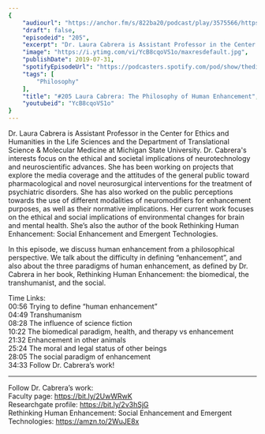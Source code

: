 ```yaml
---
{
	"audiourl": "https://anchor.fm/s/822ba20/podcast/play/3575566/https%3A%2F%2Fd3ctxlq1ktw2nl.cloudfront.net%2Fproduction%2F2019-5-15%2F17013156-44100-2-5f36f52c29af1.m4a",
	"draft": false,
	"episodeid": "205",
	"excerpt": "Dr. Laura Cabrera is Assistant Professor in the Center for Ethics and Humanities in the Life Sciences and the Department of Translational Science & Molecular Medicine at Michigan State University. Dr. Cabrera's interests focus on the ethical and societal implications of neurotechnology and neuroscientific advances. She has been working on projects that explore the media coverage and the attitudes of the general public toward pharmacological and novel neurosurgical interventions for the treatment of psychiatric disorders. She has also worked on the public perceptions towards the use of different modalities of neuromodifiers for enhancement purposes, as well as their normative implications. Her current work focuses on the ethical and social implications of environmental changes for brain and mental health. She’s also the author of the book Rethinking Human Enhancement: Social Enhancement and Emergent Technologies.",
	"image": "https://i.ytimg.com/vi/YcB8cqoVS1o/maxresdefault.jpg",
	"publishDate": 2019-07-31,
	"spotifyEpisodeUrl": "https://podcasters.spotify.com/pod/show/thedissenter/episodes/205-Laura-Cabrera-The-Philosophy-of-Human-Enhancement-e4bkae",
	"tags": [
		"Philosophy"
	],
	"title": "#205 Laura Cabrera: The Philosophy of Human Enhancement",
	"youtubeid": "YcB8cqoVS1o"
}
---
```

Dr. Laura Cabrera is Assistant Professor in the Center for Ethics and Humanities in the Life Sciences and the Department of Translational Science & Molecular Medicine at Michigan State University. Dr. Cabrera's interests focus on the ethical and societal implications of neurotechnology and neuroscientific advances. She has been working on projects that explore the media coverage and the attitudes of the general public toward pharmacological and novel neurosurgical interventions for the treatment of psychiatric disorders. She has also worked on the public perceptions towards the use of different modalities of neuromodifiers for enhancement purposes, as well as their normative implications. Her current work focuses on the ethical and social implications of environmental changes for brain and mental health. She’s also the author of the book Rethinking Human Enhancement: Social Enhancement and Emergent Technologies.

In this episode, we discuss human enhancement from a philosophical perspective. We talk about the difficulty in defining “enhancement”, and also about the three paradigms of human enhancement, as defined by Dr. Cabrera in her book, Rethinking Human Enhancement: the biomedical, the transhumanist, and the social.

Time Links:  
<time>00:56</time> Trying to define “human enhancement”  
<time>04:49</time> Transhumanism  
<time>08:28</time> The influence of science fiction                                   
<time>10:22</time> The biomedical paradigm, health, and therapy vs enhancement  
<time>21:32</time> Enhancement in other animals  
<time>25:24</time> The moral and legal status of other beings  
<time>28:05</time> The social paradigm of enhancement  
<time>34:33</time> Follow Dr. Cabrera’s work!

---

Follow Dr. Cabrera’s work:  
Faculty page: https://bit.ly/2UwWRwK  
Researchgate profile: https://bit.ly/2v3hSjG  
Rethinking Human Enhancement: Social Enhancement and Emergent Technologies: https://amzn.to/2WuJE8x
